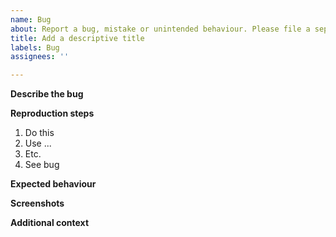 ```yaml
---
name: Bug
about: Report a bug, mistake or unintended behaviour. Please file a seperate report for each problem.
title: Add a descriptive title
labels: Bug
assignees: ''

---
```


**Describe the bug**
<!-- A short description of the problem you are experiencing -->

**Reproduction steps**
<!-- Steps to reproduce this behaviour -->
1. Do this
2. Use ...
3. Etc.
4. See bug

**Expected behaviour**
<!-- Describe what should have happened -->

**Screenshots**
<!-- If applicable, add screenshots to help explain your problem. -->

**Additional context**
<!-- Add any other context about the problem here. -->
